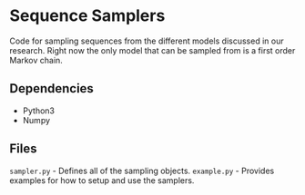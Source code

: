 Sequence Samplers
=================

Code for sampling sequences from the different models discussed in our
research. Right now the only model that can be sampled from is a first order
Markov chain.

Dependencies
------------
- Python3
- Numpy

Files
-----
`sampler.py` - Defines all of the sampling objects.
`example.py` - Provides examples for how to setup and use the samplers.

